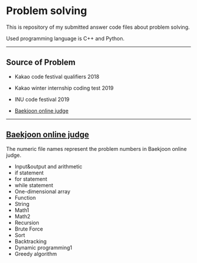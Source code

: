 Problem solving
===============

This is repository of my submitted answer code files about problem solving.

Used programming language is C++ and Python.

- - -

Source of Problem
------------------

- Kakao code festival qualifiers 2018
  
- Kakao winter internship coding test 2019
  
- INU code festival 2019

- [Baekjoon online judge][Baekjoon link]

[Baekjoon link]: https://www.acmicpc.net "Baekjoon online judge link"

- - -

[Baekjoon online judge][Baekjoon link]
  ----------------------------------------------------------------------------

  The numeric file names represent the problem numbers in Baekjoon online judge.

- Input&output and arithmetic
- if statement
- for statement
- while statement
- One-dimensional array
- Function
- String
- Math1
- Math2
- Recursion
- Brute Force
- Sort
- Backtracking
- Dynamic programming1
- Greedy algorithm
  